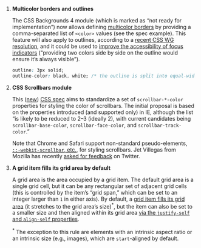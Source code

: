 1. **Multicolor borders and outlines**

   The CSS Backgrounds 4 module (which is marked as “not ready for implementation”) now allows defining [multicolor borders](https://drafts.csswg.org/css-backgrounds-4/#the-border-color) by providing a comma-separated list of `<color>` values (see the spec example). This feature will also apply to outlines, according to a [recent CSS WG resolution](https://github.com/w3c/csswg-drafts/issues/1172#issuecomment-295565255), and it could be used to [improve the accessibility of focus indicators](https://github.com/w3c/csswg-drafts/issues/1172#issuecomment-292811702) (“providing two colors side by side on the outline would ensure it’s always visible”).

   ```css
   outline: 3px solid;
   outline-color: black, white; /* the outline is split into equal-width bands of each color */
   ```

1. **CSS Scrollbars module**

   This ([new](https://bugzilla.mozilla.org/show_bug.cgi?id=77790#c214)) [CSS spec](https://drafts.csswg.org/css-scrollbars-1/) aims to standardize a set of `scrollbar-*-color` properties for styling the color of scrollbars. The initial proposal is based on the properties introduced (and supported only) in IE, although the list “is likely to be reduced to 2–3 (ideally 2), with current candidates being `scrollbar-base-color`, `scrollbar-face-color`, and `scrollbar-track-color`.”
   
   Note that Chrome and Safari support non-standard pseudo-elements, [`::-webkit-scrollbar`, etc.](https://webkit.org/blog/363/styling-scrollbars/), for styling scrollbars. Jet Villegas‏ from Mozilla has recently [asked for feedback](https://twitter.com/junglecode/status/923322550758752256) on Twitter.

1. **A grid item fills its grid area by default**

   A grid area is the area occupied by a grid item. The default grid area is a single grid cell, but it can be any rectangular set of adjacent grid cells (this is controlled by the item’s “grid span,” which can be set to an integer larger than `1` in either axis). By default, a [grid item fills its grid area](https://twitter.com/simevidas/status/917782458254417921) (it stretches to the grid area’s size)<sup>*</sup>, but the item can also be set to a smaller size and then aligned within its grid area [via the `justify-self` and `align-self` properties](https://css-tricks.com/grid-areas-element-occupies-arent-necessarily-size/).

   <sup>*</sup> The exception to this rule are elements with an intrinsic aspect ratio or an intrinsic size (e.g.,  images), which are `start`-aligned by default.
